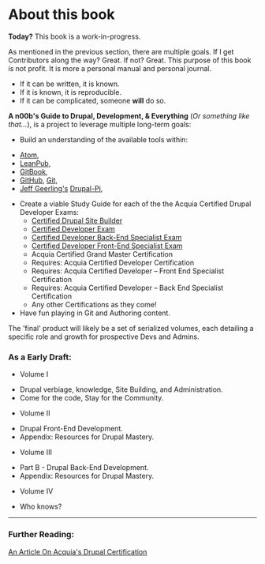 # About this book

**Today?** This book is a work-in-progress. 

As mentioned in the previous section, there are multiple goals. If I get Contributors along the way? Great. If not? Great. This purpose of this book is not profit. It is more a personal manual and personal journal. 

+ If it can be written, it is known. 
+ If it is known, it is reproducible.
+ If it can be complicated, someone **will** do so.

**A n00b's Guide to Drupal, Development, & Everything** \(*Or something like that...*\), is a project to leverage multiple long-term goals:

 + Build an understanding of the available tools within:
  - [Atom](https://atom.io/ "Adam | A GitHub Project"),
  - [LeanPub](https://leanpub.com/ "LeanPub"),
  - [GitBook](https://www.gitbook.com/ "GitBook | A GitHub Project"),
  - [GitHub](https://github.com/ "GitHub"), [Git](https://try.github.io/ "Try Git Free!"),
  - [Jeff Geerling's](http://jeffgeerling.com/ "Jeff Geerling's Website") [Drupal-Pi](https://github.com/geerlingguy/drupal-pi "Drupal-Pi!"),
 + Create a viable Study Guide for each of the the Acquia Certified Drupal Developer Exams:
   - [Certified Drupal Site Builder](https://www.acquia.com/customer-success/learning-services/acquia-certified-drupal-site-builder-exam-blueprint "Acquia Certified Drupal Site Builder")
   - [Certified Developer Exam](https://www.acquia.com/customer-success/learning-services/acquia-certified-developer-exam-blueprint "Acquia Certified Developer")
   - [Certified Developer Back-End Specialist Exam](https://www.acquia.com/customer-success/learning-services/acquia-certified-developer-back-end-specialist-exam-blueprint "Acquia Certified Developer-Back end Specialist")
   - [Certified Developer Front-End Specialist Exam](https://www.acquia.com/customer-success/learning-services/acquia-certified-developer-front-end-specialist-exam-blueprint "Acquia Certified Developer - Front End Specialist")
   - Acquia Certified Grand Master Certification
    + Requires: Acquia Certified Developer Certification
    + Requires: Acquia Certified Developer – Front End Specialist Certification
    + Requires: Acquia Certified Developer – Back End Specialist Certification
   - Any other Certifications as they come!
 + Have fun playing in Git and Authoring content.

  The 'final' product will likely be a set of serialized volumes, each detailing a specific role and growth for prospective Devs and Admins. 

 ### As a Early Draft:
 + Volume I
  - Drupal verbiage, knowledge, Site Building, and Administration.
  - Come for the code, Stay for the Community.
 + Volume II
  - Drupal Front-End Development.
  - Appendix: Resources for Drupal Mastery.
 + Volume III
  - Part B - Drupal Back-End Development.
  - Appendix: Resources for Drupal Mastery.
 + Volume IV
  - Who knows?
 
-----

### Further Reading:

[An Article On Acquia's Drupal Certification](http://certmag.com/acquia-certification-can-help-master-drupal-web-development/ "Certification Magazine")